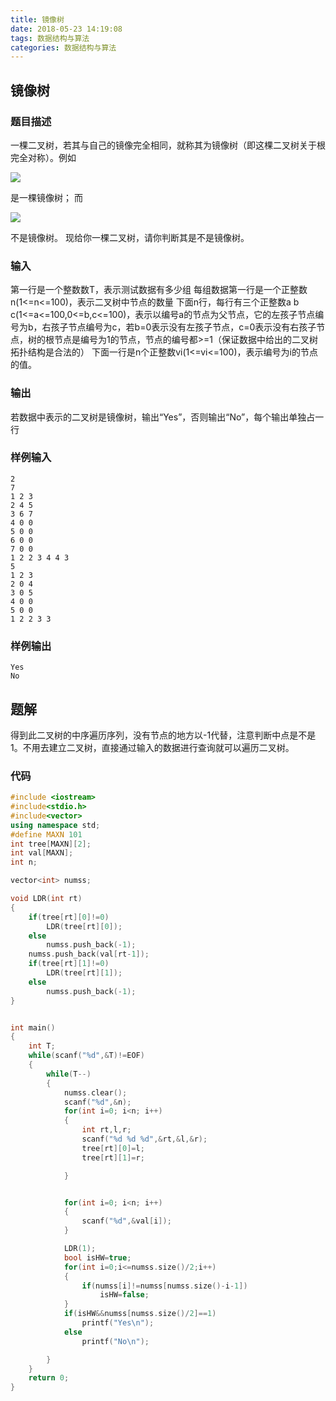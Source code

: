 ```yaml
---
title: 镜像树
date: 2018-05-23 14:19:08
tags: 数据结构与算法
categories: 数据结构与算法
---
```



## 镜像树

### 题目描述

一棵二叉树，若其与自己的镜像完全相同，就称其为镜像树（即这棵二叉树关于根完全对称）。例如

![](http://image.hjwblog.com/%E6%95%B0%E6%8D%AE%E7%BB%93%E6%9E%84%E4%B8%8E%E7%AE%97%E6%B3%95/%E9%95%9C%E5%83%8F%E6%A0%91/tree1.png)

是一棵镜像树；
而

![](http://image.hjwblog.com/%E6%95%B0%E6%8D%AE%E7%BB%93%E6%9E%84%E4%B8%8E%E7%AE%97%E6%B3%95/%E9%95%9C%E5%83%8F%E6%A0%91/tree2.png)

不是镜像树。
现给你一棵二叉树，请你判断其是不是镜像树。

### 输入

第一行是一个整数数T，表示测试数据有多少组
每组数据第一行是一个正整数n(1<=n<=100)，表示二叉树中节点的数量
下面n行，每行有三个正整数a b c(1<=a<=100,0<=b,c<=100)，表示以编号a的节点为父节点，它的左孩子节点编号为b，右孩子节点编号为c，若b=0表示没有左孩子节点，c=0表示没有右孩子节点，树的根节点是编号为1的节点，节点的编号都>=1（保证数据中给出的二叉树拓扑结构是合法的）
下面一行是n个正整数vi(1<=vi<=100)，表示编号为i的节点的值。

### 输出

若数据中表示的二叉树是镜像树，输出“Yes”，否则输出“No”，每个输出单独占一行

### 样例输入

```
2
7
1 2 3
2 4 5
3 6 7
4 0 0
5 0 0
6 0 0
7 0 0
1 2 2 3 4 4 3
5
1 2 3
2 0 4
3 0 5
4 0 0
5 0 0
1 2 2 3 3
```

### 样例输出

```
Yes
No
```

## 题解

得到此二叉树的中序遍历序列，没有节点的地方以-1代替，注意判断中点是不是1。不用去建立二叉树，直接通过输入的数据进行查询就可以遍历二叉树。

### 代码

```c++
#include <iostream>
#include<stdio.h>
#include<vector>
using namespace std;
#define MAXN 101
int tree[MAXN][2];
int val[MAXN];
int n;

vector<int> numss;

void LDR(int rt)
{
    if(tree[rt][0]!=0)
        LDR(tree[rt][0]);
    else
        numss.push_back(-1);
    numss.push_back(val[rt-1]);
    if(tree[rt][1]!=0)
        LDR(tree[rt][1]);
    else
        numss.push_back(-1);
}


int main()
{
    int T;
    while(scanf("%d",&T)!=EOF)
    {
        while(T--)
        {
            numss.clear();
            scanf("%d",&n);
            for(int i=0; i<n; i++)
            {
                int rt,l,r;
                scanf("%d %d %d",&rt,&l,&r);
                tree[rt][0]=l;
                tree[rt][1]=r;

            }


            for(int i=0; i<n; i++)
            {
                scanf("%d",&val[i]);
            }

            LDR(1);
            bool isHW=true;
            for(int i=0;i<=numss.size()/2;i++)
            {
                if(numss[i]!=numss[numss.size()-i-1])
                    isHW=false;
            }
            if(isHW&&numss[numss.size()/2]==1)
                printf("Yes\n");
            else
                printf("No\n");

        }
    }
    return 0;
}
```



